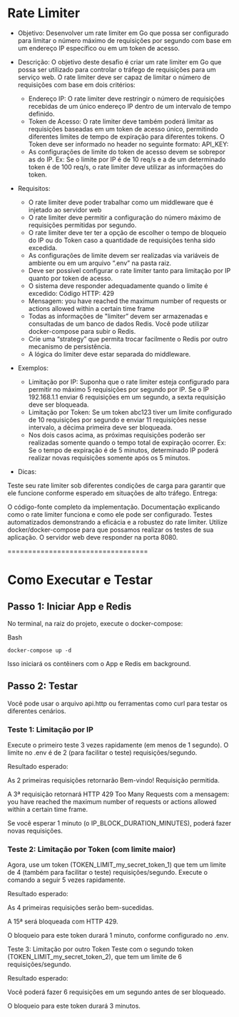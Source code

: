 # Rate Limiter

* Objetivo: Desenvolver um rate limiter em Go que possa ser configurado para limitar o número máximo de requisições por segundo com base em um endereço IP específico ou em um token de acesso.

* Descrição: O objetivo deste desafio é criar um rate limiter em Go que possa ser utilizado para controlar o tráfego de requisições para um serviço web. O rate limiter deve ser capaz de limitar o número de requisições com base em dois critérios:

  * Endereço IP: O rate limiter deve restringir o número de requisições recebidas de um único endereço IP dentro de um intervalo de tempo definido.
  * Token de Acesso: O rate limiter deve também poderá limitar as requisições baseadas em um token de acesso único, permitindo diferentes limites de tempo de expiração para diferentes tokens. O Token deve ser informado no header no seguinte formato:
API_KEY: <TOKEN>
  * As configurações de limite do token de acesso devem se sobrepor as do IP. Ex: Se o limite por IP é de 10 req/s e a de um determinado token é de 100 req/s, o rate limiter deve utilizar as informações do token.

* Requisitos:

  * O rate limiter deve poder trabalhar como um middleware que é injetado ao servidor web
  * O rate limiter deve permitir a configuração do número máximo de requisições permitidas por segundo.
  * O rate limiter deve ter ter a opção de escolher o tempo de bloqueio do IP ou do Token caso a quantidade de requisições tenha sido excedida.
  * As configurações de limite devem ser realizadas via variáveis de ambiente ou em um arquivo “.env” na pasta raiz.
  * Deve ser possível configurar o rate limiter tanto para limitação por IP quanto por token de acesso.
  * O sistema deve responder adequadamente quando o limite é excedido: Código HTTP: 429
  * Mensagem: you have reached the maximum number of requests or actions allowed within a certain time frame
  * Todas as informações de "limiter” devem ser armazenadas e consultadas de um banco de dados Redis. Você pode utilizar docker-compose para subir o Redis.
  * Crie uma “strategy” que permita trocar facilmente o Redis por outro mecanismo de persistência.
  * A lógica do limiter deve estar separada do middleware.

* Exemplos:

  * Limitação por IP: Suponha que o rate limiter esteja configurado para permitir no máximo 5 requisições por segundo por IP. Se o IP 192.168.1.1 enviar 6 requisições em um segundo, a sexta requisição deve ser bloqueada.
  * Limitação por Token: Se um token abc123 tiver um limite configurado de 10 requisições por segundo e enviar 11 requisições nesse intervalo, a décima primeira deve ser bloqueada.
  * Nos dois casos acima, as próximas requisições poderão ser realizadas somente quando o tempo total de expiração ocorrer. Ex: Se o tempo de expiração é de 5 minutos, determinado IP poderá realizar novas requisições somente após os 5 minutos.

* Dicas:

Teste seu rate limiter sob diferentes condições de carga para garantir que ele funcione conforme esperado em situações de alto tráfego.
Entrega:

O código-fonte completo da implementação.
Documentação explicando como o rate limiter funciona e como ele pode ser configurado.
Testes automatizados demonstrando a eficácia e a robustez do rate limiter.
Utilize docker/docker-compose para que possamos realizar os testes de sua aplicação.
O servidor web deve responder na porta 8080.


==================================


# Como Executar e Testar
## Passo 1: Iniciar App e Redis

No terminal, na raiz do projeto, execute o docker-compose:

Bash

```
docker-compose up -d
````

Isso iniciará os contêiners com o App e Redis em background.

## Passo 2: Testar
Você pode usar o arquivo api.http ou ferramentas como curl para testar os diferentes cenários.

### Teste 1: Limitação por IP
Execute o  primeiro teste 3 vezes rapidamente (em menos de 1 segundo). O limite no .env é de 2 (para facilitar o teste) requisições/segundo.

Resultado esperado:

As 2 primeiras requisições retornarão Bem-vindo! Requisição permitida.

A 3ª requisição retornará HTTP 429 Too Many Requests com a mensagem: you have reached the maximum number of requests or actions allowed within a certain time frame.

Se você esperar 1 minuto (o IP_BLOCK_DURATION_MINUTES), poderá fazer novas requisições.

### Teste 2: Limitação por Token (com limite maior)
Agora, use um token (TOKEN_LIMIT_my_secret_token_1) que tem um limite de 4 (também para facilitar o teste) requisições/segundo. Execute o comando a seguir 5 vezes rapidamente.

Resultado esperado:

As 4 primeiras requisições serão bem-sucedidas.

A 15ª será bloqueada com HTTP 429.

O bloqueio para este token durará 1 minuto, conforme configurado no .env.

Teste 3: Limitação por outro Token
Teste com o segundo token (TOKEN_LIMIT_my_secret_token_2), que tem um limite de 6 requisições/segundo.

Resultado esperado:

Você poderá fazer 6 requisições em um segundo antes de ser bloqueado.

O bloqueio para este token durará 3 minutos.


